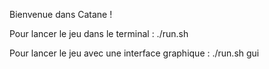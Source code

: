 Bienvenue dans Catane !

Pour lancer le jeu dans le terminal :
	./run.sh

Pour lancer le jeu avec une interface graphique :
	./run.sh gui
